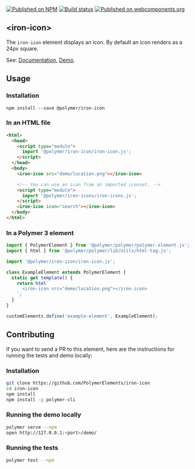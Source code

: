 [![Published on NPM](https://img.shields.io/npm/v/@polymer/iron-icon.svg)](https://www.npmjs.com/package/@polymer/iron-icon)
[![Build status](https://travis-ci.org/PolymerElements/iron-icon.svg?branch=master)](https://travis-ci.org/PolymerElements/iron-icon)
[![Published on webcomponents.org](https://img.shields.io/badge/webcomponents.org-published-blue.svg)](https://webcomponents.org/element/@polymer/iron-icon)

## &lt;iron-icon&gt;

The `iron-icon` element displays an icon. By default an icon renders as a 24px
square.

See: [Documentation](https://www.webcomponents.org/element/@polymer/iron-icon),
[Demo](https://www.webcomponents.org/element/@polymer/iron-icon/demo/demo/index.html).

## Usage

### Installation

```
npm install --save @polymer/iron-icon
```

### In an HTML file

```html
<html>
  <head>
    <script type="module">
      import '@polymer/iron-icon/iron-icon.js';
    </script>
  </head>
  <body>
    <iron-icon src="demo/location.png"></iron-icon>

    <!-- You can use an icon from an imported iconset. -->
    <script type="module">
      import '@polymer/iron-icons/iron-icons.js';
    </script>
    <iron-icon icon="search"></iron-icon>
  </body>
</html>
```

### In a Polymer 3 element

```js
import { PolymerElement } from '@polymer/polymer/polymer-element.js';
import { html } from '@polymer/polymer/lib/utils/html-tag.js';

import '@polymer/iron-icon/iron-icon.js';

class ExampleElement extends PolymerElement {
  static get template() {
    return html`
      <iron-icon src="demo/location.png"></iron-icon>
    `;
  }
}

customElements.define('example-element', ExampleElement);
```

## Contributing

If you want to send a PR to this element, here are the instructions for running
the tests and demo locally:

### Installation

```sh
git clone https://github.com/PolymerElements/iron-icon
cd iron-icon
npm install
npm install -g polymer-cli
```

### Running the demo locally

```sh
polymer serve --npm
open http://127.0.0.1:<port>/demo/
```

### Running the tests

```sh
polymer test --npm
```
